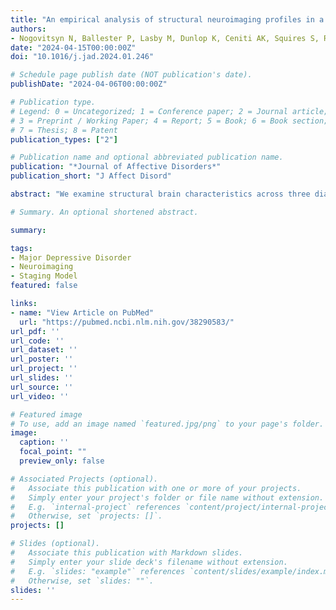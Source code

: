 ```yaml
---
title: "An empirical analysis of structural neuroimaging profiles in a staging model of depression"
authors:
- Nogovitsyn N, Ballester P, Lasby M, Dunlop K, Ceniti AK, Squires S, Rowe J, Ho K, Suh J, Hassel S, Souza R, Casseb RF, Harris JK, Zamyadi M, Arnott SR, Strother SC, Hall G, Lam RW, Poppenk J, Lebel C, Bray S, Metzak P, Goldstein BI, Wang J, Rizvi SJ, MacQueen G, Addington J, Harkness KL, Rotzinger S, Kennedy SH, Frey BN
date: "2024-04-15T00:00:00Z"
doi: "10.1016/j.jad.2024.01.246"

# Schedule page publish date (NOT publication's date).
publishDate: "2024-04-06T00:00:00Z"

# Publication type.
# Legend: 0 = Uncategorized; 1 = Conference paper; 2 = Journal article;
# 3 = Preprint / Working Paper; 4 = Report; 5 = Book; 6 = Book section;
# 7 = Thesis; 8 = Patent
publication_types: ["2"]

# Publication name and optional abbreviated publication name.
publication: "*Journal of Affective Disorders*"
publication_short: "J Affect Disord"

abstract: "We examine structural brain characteristics across three diagnostic categories: at risk for serious mental illness; first-presenting episode and recurrent major depressive disorder (MDD). We investigate whether the three diagnostic groups display a stepwise pattern of brain changes in the cortico-limbic regions. Integrated clinical and neuroimaging data from three large Canadian studies were pooled (total n = 622 participants, aged 12-66 years). Four clinical profiles were used in the classification of a clinical staging model: healthy comparison individuals with no history of depression (HC, n = 240), individuals at high risk for serious mental illness due to the presence of subclinical symptoms (SC, n = 80), first-episode depression (FD, n = 82), and participants with recurrent MDD in a current major depressive episode (RD, n = 220). Whole-brain volumetric measurements were extracted with FreeSurfer 7.1 and examined using three different types of analyses. Hippocampal volume decrease and cortico-limbic thinning were the most informative features for the RD vs HC comparisons. FD vs HC revealed that FD participants were characterized by a focal decrease in cortical thickness and global enlargement in amygdala volumes. Greater total amygdala volumes were significantly associated with earlier onset of illness in the FD but not the RD group. We did not confirm the construct validity of a tested clinical staging model, as a differential pattern of brain alterations was identified across the three diagnostic groups that did not parallel a stepwise clinical staging approach. The pathological processes during early stages of the illness may fundamentally differ from those that occur at later stages with clinical progression."

# Summary. An optional shortened abstract.

summary: 

tags:
- Major Depressive Disorder
- Neuroimaging
- Staging Model
featured: false

links:
- name: "View Article on PubMed"
  url: "https://pubmed.ncbi.nlm.nih.gov/38290583/"
url_pdf: ''
url_code: ''
url_dataset: ''
url_poster: ''
url_project: ''
url_slides: ''
url_source: ''
url_video: ''

# Featured image
# To use, add an image named `featured.jpg/png` to your page's folder. 
image:
  caption: ''
  focal_point: ""
  preview_only: false

# Associated Projects (optional).
#   Associate this publication with one or more of your projects.
#   Simply enter your project's folder or file name without extension.
#   E.g. `internal-project` references `content/project/internal-project/index.md`.
#   Otherwise, set `projects: []`.
projects: []

# Slides (optional).
#   Associate this publication with Markdown slides.
#   Simply enter your slide deck's filename without extension.
#   E.g. `slides: "example"` references `content/slides/example/index.md`.
#   Otherwise, set `slides: ""`.
slides: ''
---
```

